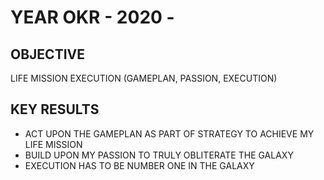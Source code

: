 # YEAR OKR - 2020 -

## OBJECTIVE

LIFE MISSION EXECUTION (GAMEPLAN, PASSION, EXECUTION)

## KEY RESULTS

- ACT UPON THE GAMEPLAN AS PART OF STRATEGY TO ACHIEVE MY LIFE MISSION
- BUILD UPON MY PASSION TO TRULY OBLITERATE THE GALAXY
- EXECUTION HAS TO BE NUMBER ONE IN THE GALAXY
